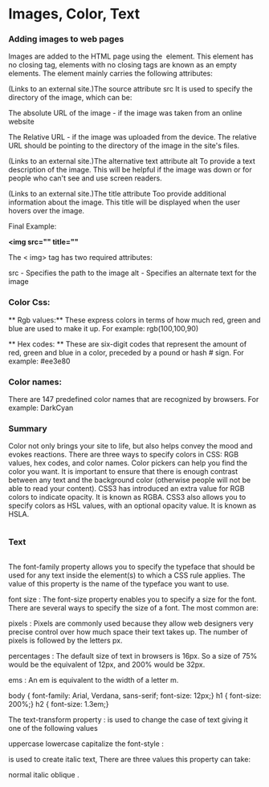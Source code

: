 # Images, Color, Text

 ### Adding images to web pages
 
Images are added to the HTML page using the <img> element. This element has no closing tag, elements with no closing tags are known as an empty elements. The element mainly carries the following attributes:

 (Links to an external site.)The source attribute src
It is used to specify the directory of the image, which can be:

The absolute URL of the image - if the image was taken from an online website

The Relative URL - if the image was uploaded from the device. The relative URL should be pointing to the directory of the image in the site's files.

 (Links to an external site.)The alternative text attribute alt
To provide a text description of the image. This will be helpful if the image was down or for people who can't see and use screen readers.

 (Links to an external site.)The title attribute
Too provide additional information about the image. This title will be displayed when the user hovers over the image.

Final Example:

__<img src="" title=""__

The < img> tag has two required attributes:

src - Specifies the path to the image
alt - Specifies an alternate text for the image

 ### Color Css:

** Rgb values:**
These express colors in terms of how much red, green and blue are used to make it up. For example: rgb(100,100,90)

** Hex codes: **
These are six-digit codes that represent the amount of red, green and blue in a color, preceded by a pound or hash # sign. For example: #ee3e80

### Color names:
There are 147 predefined color names that are recognized by browsers. For example: DarkCyan

### Summary

Color not only brings your site to life, but also helps convey the mood and evokes reactions.
There are three ways to specify colors in CSS: RGB values, hex codes, and color names.
Color pickers can help you find the color you want.
It is important to ensure that there is enough contrast between any text and the background color (otherwise people will not be able to read your content).
CSS3 has introduced an extra value for RGB colors to indicate opacity. It is known as RGBA.
CSS3 also allows you to specify colors as HSL values, with an optional opacity value. It is known as HSLA.

<img src="https://make.wordpress.org/core/files/2021/02/wordpress-admin-color-palette-WP57.png" title="">



### Text

<img src="https://cdn.educba.com/academy/wp-content/uploads/2019/08/CSS-Text-Formatting-Properties2.png" title="">



The font-family property allows you to specify the typeface that should be used for any text inside the element(s) to which a CSS rule applies. The value of this property is the name of the typeface you want to use.

font size : The font-size property enables you to specify a size for the font. There are several ways to specify the size of a font. The most common are:

pixels : Pixels are commonly used because they allow web designers very precise control over how much space their text takes up. The number of pixels is followed by the letters px.

percentages : The default size of text in browsers is 16px. So a size of 75% would be the equivalent of 12px, and 200% would be 32px.

ems : An em is equivalent to the width of a letter m.

body { font-family: Arial, Verdana, sans-serif; font-size: 12px;} h1 { font-size: 200%;} h2 { font-size: 1.3em;}

The text-transform property : is used to change the case of text giving it one of the following values

uppercase
lowercase
capitalize
the font-style :

is used to create italic text, There are three values this property can take:

normal
italic
oblique .
